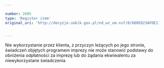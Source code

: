 ```yaml
---

number: 2605
type: 'Register item'
original_uri: 'http://decyzje.uokik.gov.pl/nd_wz_um.nsf/0/880E823AFDE118FBC125792E003AC121?OpenDocument'


---
```


Nie wykorzystanie przez klienta, z przyczyn leżących po jego stronie, świadczeń objętych programem imprezy nie może stanowić podstawy do obniżenia odpłatności za imprezę lub do żądania ekwiwalentu za niewykorzystane świadczenia
